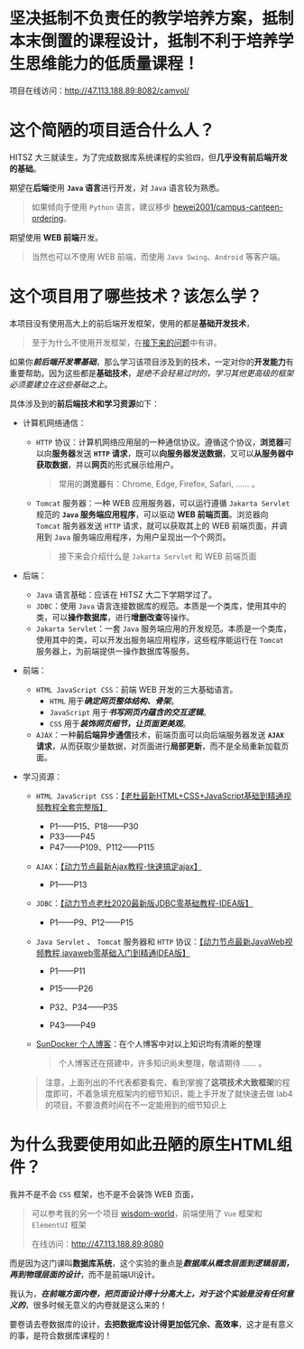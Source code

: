 # 坚决抵制不负责任的教学培养方案，抵制本末倒置的课程设计，抵制不利于培养学生思维能力的低质量课程！

项目在线访问：http://47.113.188.89:8082/camvol/

# 这个简陋的项目适合什么人？

HITSZ 大三就读生，为了完成数据库系统课程的实验四，但**几乎没有前后端开发的基础**。

期望在**后端**使用 **`Java` 语言**进行开发，对 `Java` 语言较为熟悉。

>   如果倾向于使用 `Python` 语言，建议移步 [hewei2001/campus-canteen-ordering](https://github.com/hewei2001/campus-canteen-ordering.git)。

期望使用 **WEB 前端**开发。

>   当然也可以不使用 WEB 前端，而使用 `Java Swing`、`Android` 等客户端。

# 这个项目用了哪些技术？该怎么学？

本项目没有使用高大上的前后端开发框架，使用的都是**基础开发技术**，

>   至于为什么不使用开发框架，在[接下来的问题](#为什么我要使用如此丑陋的原生html组件)中有讲。

如果你***前后端开发零基础***，那么学习该项目涉及到的技术，一定对你的**开发能力**有重要帮助。因为这些都是**基础技术**，*是绝不会轻易过时的，学习其他更高级的框架必须要建立在这些基础之上*。

具体涉及到的**前后端技术和学习资源**如下：

-   计算机网络通信：

    -   `HTTP` 协议：计算机网络应用层的一种通信协议。遵循这个协议，**浏览器**可以向**服务器**发送 **`HTTP` 请求**，既可以**向服务器发送数据**，又可以**从服务器中获取数据**，并以**网页**的形式展示给用户。

        >   常用的**浏览器**有：Chrome, Edge, Firefox, Safari, ...... 。

    -   `Tomcat` 服务器：一种 WEB 应用服务器，可以运行遵循 `Jakarta Servlet` 规范的 **`Java` 服务端应用程序**，可以驱动 **WEB 前端页面**。浏览器向 `Tomcat` 服务器发送 `HTTP` 请求，就可以获取其上的 WEB 前端页面，并调用到 `Java` 服务端应用程序，为用户呈现出一个个网页。

        >   接下来会介绍什么是 `Jakarta Servlet` 和 WEB 前端页面

-   后端：

    -   `Java` 语言基础：应该在 HITSZ 大二下学期学过了。
    -   `JDBC`：使用 `Java` 语言连接数据库的规范。本质是一个类库，使用其中的类，可以**操作数据库**，进行**增删改查**等操作。
    -   `Jakarta Servlet`：一套 `Java` 服务端应用的开发规范。本质是一个类库，使用其中的类，可以开发出服务端应用程序，这些程序能运行在 `Tomcat` 服务器上，为前端提供一操作数据库等服务。

-   前端：

    -   `HTML JavaScript CSS`：前端 WEB 开发的三大基础语言。
        -   `HTML` 用于***确定网页整体结构、骨架***。
        -   `JavaScript` 用于***书写网页内蕴含的交互逻辑***。
        -   `CSS` 用于***装饰网页细节，让页面更美观***。
    -   `AJAX`：一种**前后端异步通信**技术，前端页面可以向后端服务器发送 **`AJAX` 请求**，从而获取少量数据，对页面进行**局部更新**，而不是全局重新加载页面。

-   学习资源：

    -   `HTML JavaScript CSS`：[【老杜最新HTML+CSS+JavaScript基础到精通视频教程全套完整版】](https://www.bilibili.com/video/BV18p4y1B7JR/?share_source=copy_web&vd_source=680b4fce60843e338596195a7d3c88a4)

        -   P1——P15、P18——P30
        -   P33——P45
        -   P47——P109、P112——P115

    -   `AJAX`：[【动力节点最新Ajax教程-快速搞定ajax】](https://www.bilibili.com/video/BV1cR4y1P7B1/?p=3&share_source=copy_web&vd_source=680b4fce60843e338596195a7d3c88a4)

        -   P1——P13

    -   `JDBC`：[【动力节点老杜2020最新版JDBC零基础教程-IDEA版】](https://www.bilibili.com/video/BV17V411v7SL/?share_source=copy_web&vd_source=680b4fce60843e338596195a7d3c88a4)

        -   P1——P9、P12——P15

    -   `Java Servlet` 、 `Tomcat` 服务器和 `HTTP` 协议：[【动力节点最新JavaWeb视频教程,javaweb零基础入门到精通IDEA版】](https://www.bilibili.com/video/BV1Z3411C7NZ/?share_source=copy_web&vd_source=680b4fce60843e338596195a7d3c88a4)

        -   P1——P11

        -   P15——P26

        -   P32、P34——P35

        -   P43——P49

    -   [SunDocker 个人博客](https://sundocker.gitee.io/)：在个人博客中对以上知识均有清晰的整理

        >   个人博客还在搭建中，许多知识尚未整理，敬请期待 ...... 。

    >   注意，上面列出的不代表都要看完，看到掌握了**这项技术大致框架**的程度即可，不着急填充框架内的细节知识，能上手开发了就快速去做 lab4 的项目，不要浪费时间在不一定能用到的细节知识上

# 为什么我要使用如此丑陋的原生HTML组件？

我并不是不会 `CSS` 框架，也不是不会装饰 WEB 页面，

>   可以参考我的另一个项目 [wisdom-world](https://github.com/SunDocker/wisdom-world-app.git)，前端使用了 `Vue` 框架和 `ElementUI` 框架
>
>   在线访问：http://47.113.188.89:8080

而是因为这门课叫**数据库系统**，这个实验的重点是***数据库从概念层面到逻辑层面，再到物理层面的设计***，而不是前端UI设计。

我认为，***在前端方面内卷，把页面设计得十分高大上，对于这个实验是没有任何意义的***，很多时候无意义的内卷就是这么来的！

要卷请去卷数据库的设计，**去把数据库设计得更加低冗余、高效率**，这才是有意义的事，是符合数据库课程的！


 
